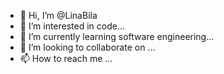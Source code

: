 - 👋 Hi, I’m @LinaBila
- 👀 I’m interested in code...
- 🌱 I’m currently learning software engineering...
- 💞️ I’m looking to collaborate on ...
- 📫 How to reach me ...

<!---
LinaBila/LinaBila is a ✨ special ✨ repository because its `README.md` (this file) appears on your GitHub profile.
You can click the Preview link to take a look at your changes.
--->

